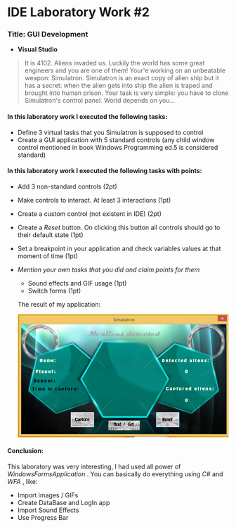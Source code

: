 # IDE Laboratory Work #2

### Title: GUI Development 

   - **Visual Studio**

> It is 4102. Aliens invaded us. Luckily the world has some great engineers and you are one of them! Your'e working on an unbeatable weapon: Simulatron. Simulatron is an exact copy of alien ship but it has a secret: when the alien gets into ship the alien is traped and brought into human prison. Your task is very simple: you have to clone Simulatron's control panel. World depends on you...

#### In this laboratory work I executed the following tasks:

   - Define 3 virtual tasks that you Simulatron is supposed to control
   - Create a GUI application with 5 standard controls (any child window control mentioned in book Windows Programming ed.5 is considered standard)

#### In this laboratory work I executed the following tasks with points:

   - Add 3 non-standard controls (2pt)
   - Make controls to interact. At least 3 interactions (1pt) 
   - Create a custom control (not existent in IDE) (2pt)
   - Create a _Reset_ button. On clicking this button all controls should go to their default state (1pt)
   - Set a breakpoint in your application and check variables values at that moment of time (1pt)
   - _Mention your own tasks that you did and claim points for them_
     - Sound effects and GIF usage (1pt)
     - Switch forms (1pt)

     The result of my application:
     
     ![screen1](https://raw.githubusercontent.com/TUM-FAF/FAF-121-Leahu-Luminita/master/IDE/Lab%232/aliens/main_screen.png)





#### Conclusion:
 
 This laboratory was very interesting, I had used all power of _WindowsFormsApplication_ . You can basically do everything using _C#_ and _WFA_ , like:
  - Import images / GIFs
  - Create DataBase and LogIn app
  - Import Sound Effects
  - Use Progress Bar